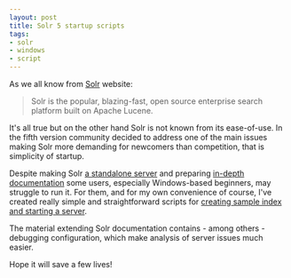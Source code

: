 ```yaml
---
layout: post
title: Solr 5 startup scripts
tags:
- solr
- windows
- script
---
```


As we all know from [Solr](http://lucene.apache.org/solr/) website:

> Solr is the popular, blazing-fast, open source enterprise search platform built on Apache Lucene.

It's all true but on the other hand Solr is not known from its ease-of-use. In the fifth version community decided to address one of the main issues making Solr more demanding for newcomers than competition, that is simplicity of startup. 

Despite making Solr [a standalone server](https://cwiki.apache.org/confluence/display/solr/Major+Changes+from+Solr+4+to+Solr+5) and preparing [in-depth documentation](https://cwiki.apache.org/confluence/display/solr/Solr+Start+Script+Reference) some users, especially Windows-based beginners, may struggle to run it. For them, and for my own convenience of course, I've created really simple and straightforward scripts for [creating sample index and starting a server](https://github.com/mikolajkania/SolrWindowsScripts). 

The material extending Solr documentation contains - among others - debugging configuration, which make analysis of server issues much easier. 

Hope it will save a few lives!